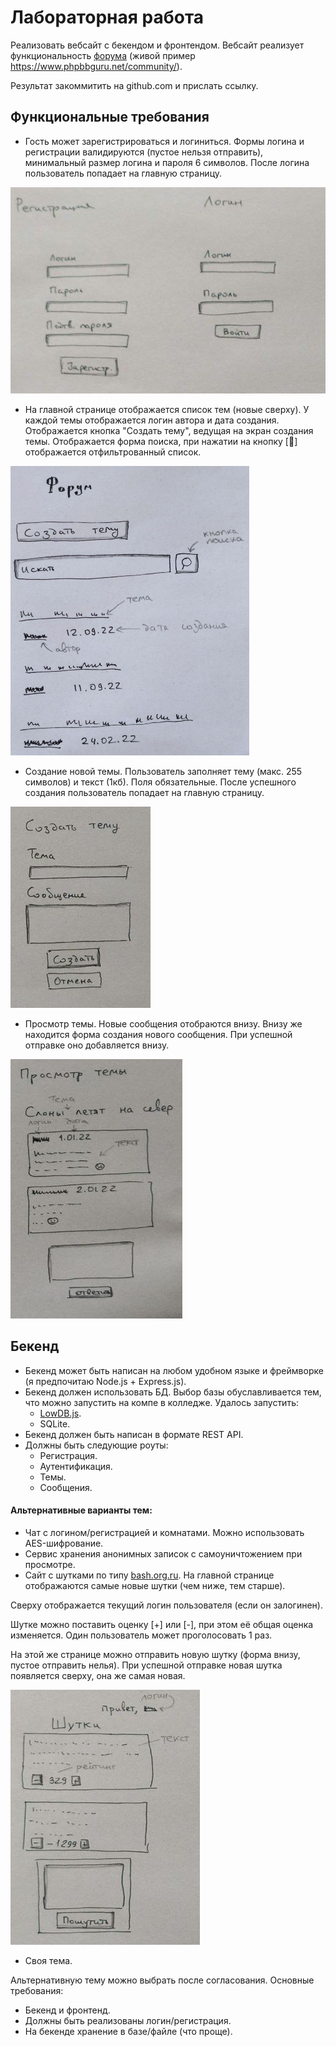 # Лабораторная работа

Реализовать вебсайт с бекендом и фронтендом.
Вебсайт реализует функциональность [форума](https://ru.wikipedia.org/wiki/%D0%92%D0%B5%D0%B1-%D1%84%D0%BE%D1%80%D1%83%D0%BC)
(живой пример https://www.phpbbguru.net/community/).

Результат закоммитить на github.com и прислать ссылку.

## Функциональные требования
* Гость может зарегистрироваться и логиниться.
Формы логина и регистрации валидируются (пустое нельзя отправить),
минимальный размер логина и пароля 6 символов. После логина пользователь
попадает на главную страницу.

![](src/assets/programs/2022-2/1.jpeg)

* На главной странице отображается список тем (новые сверху).
У каждой темы отображается логин автора и дата создания.
Отображается кнопка "Создать тему", ведущая на экран создания темы.
Отображается форма поиска, при нажатии на кнопку [🔎] отображается отфильтрованный список.

![](src/assets/programs/2022-2/5.png)

* Создание новой темы. Пользователь заполняет тему (макс. 255 символов) и текст (1кб). 
Поля обязательные. После успешного создания пользователь попадает на главную страницу.

![](src/assets/programs/2022-2/3.jpeg)


* Просмотр темы. Новые сообщения отобраются внизу. Внизу же находится форма создания нового
сообщения. При успешной отправке оно добавляется внизу.

![](src/assets/programs/2022-2/4.jpeg)

## Бекенд
* Бекенд может быть написан на любом удобном языке и фреймворке 
(я предпочитаю Node.js + Express.js).
* Бекенд должен использовать БД. Выбор базы обуславливается тем, что 
можно запустить на компе в колледже. Удалось запустить:
  * [LowDB.js](https://github.com/typicode/lowdb).
  * SQLite.
* Бекенд должен быть написан в формате REST API.
* Должны быть следующие роуты:
  * Регистрация.
  * Аутентификация.
  * Темы.
  * Сообщения.

#### Альтернативные варианты тем:
* Чат с логином/регистрацией и комнатами. Можно использовать AES-шифрование.
* Сервис хранения анонимных записок с самоуничтожением при просмотре.
* Сайт с шутками по типу [bash.org.ru](https://ru.wikipedia.org/wiki/Bash.im).
 На главной странице отображаются самые новые шутки 
(чем ниже, тем старше).

Сверху отображается текущий логин пользователя (если он залогинен).

Шутке можно поставить оценку [+] или [-], при этом её общая оценка
изменяется. Один пользователь может проголосовать 1 раз.

На этой же странице можно отправить новую шутку (форма внизу, пустое отправить нелья).
При успешной отправке новая шутка появляется сверху, она же самая новая.
 
![](src/assets/programs/2022-2/2.jpeg)
* Своя тема.

Альтернативную тему можно выбрать после согласования. Основные требования:
* Бекенд и фронтенд.
* Должны быть реализованы логин/регистрация.
* На бекенде хранение в базе/файле (что проще).
